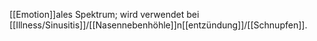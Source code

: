 [[Emotion]]ales Spektrum; wird verwendet bei [[Illness/Sinusitis]]/[[Nasennebenhöhle]]n[[entzündung]]/[[Schnupfen]].